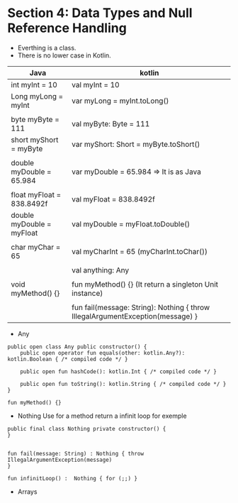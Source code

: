 # Section 4: Data Types and Null Reference Handling
- Everthing is a class. 
- There is no lower case in Kotlin.

| Java | kotlin |
| ----- | ----- |
| int myInt = 10 | val myInt = 10 |
| Long myLong = myInt | var myLong = myInt.toLong() |
|  |  |
| byte myByte = 111 | val myByte: Byte = 111 |
| short myShort = myByte | var myShort: Short = myByte.toShort() |
|  |  |
| double myDouble = 65.984 | var myDouble = 65.984 => It is as Java |
|  |  |
| float myFloat = 838.8492f | val myFloat = 838.8492f |
| double myDouble = myFloat | val myDouble = myFloat.toDouble() |
|  |  |
| char myChar = 65 | val myCharInt = 65 (myCharInt.toChar()) |
|  |  |
|  | val anything: Any |
|  |  |
| void myMethod() {} | fun myMethod() {} (It return a singleton Unit instance) |
|  |  |
|  | fun fail(message: String): Nothing { throw IllegalArgumentException(message) } |

- Any

```
public open class Any public constructor() {
    public open operator fun equals(other: kotlin.Any?): kotlin.Boolean { /* compiled code */ }

    public open fun hashCode(): kotlin.Int { /* compiled code */ }

    public open fun toString(): kotlin.String { /* compiled code */ }
}

fun myMethod() {}
```

- Nothing
Use for a method return a infinit loop for exemple

```
public final class Nothing private constructor() {
}


fun fail(message: String) : Nothing { throw IllegalArgumentException(message)
}

fun infinitLoop() :  Nothing { for (;;) }
```

- Arrays






































